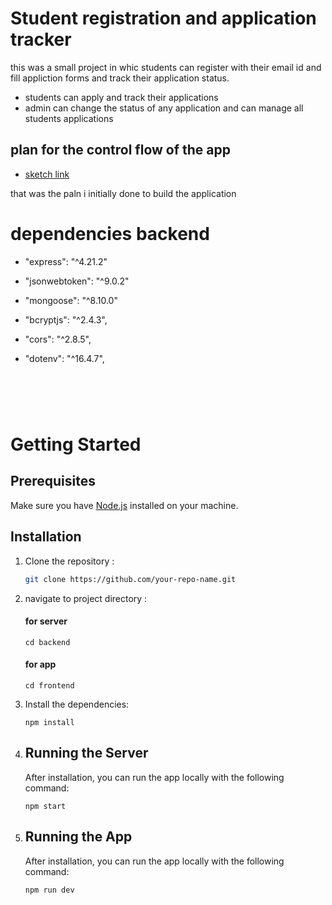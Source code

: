 # Student registration and application tracker

this was a small project in whic students can register with their email id and fill appliction forms and track their application status.

- students can apply and track their applications
- admin can change the status of any application and can manage all students applications

## plan for the control flow of the app

- [sketch link](https://excalidraw.com/#json=IqEqvhlG3CFe_nCQRK09l,tuBNrkLmRN-kEwRgEErTAQ)

that was the paln i initially done to build the application

# dependencies backend

- "express": "^4.21.2"

- "jsonwebtoken": "^9.0.2"

- "mongoose": "^8.10.0"

- "bcryptjs": "^2.4.3",

- "cors": "^2.8.5",

- "dotenv": "^16.4.7",

#

<br>
<br>

# Getting Started

## Prerequisites

Make sure you have [Node.js](https://nodejs.org/) installed on your machine.

## Installation

1. Clone the repository :
   ```bash
   git clone https://github.com/your-repo-name.git
   ```
2. navigate to project directory :<br>
   #### for server
   ```
   cd backend
   ```
   #### for app
   ```
   cd frontend
   ```
3. Install the dependencies:
   ```
   npm install
   ```
4. ## Running the Server
   After installation, you can run the app locally with the following command:
   ```
   npm start
   ```
5. ## Running the App
   After installation, you can run the app locally with the following command:
   ```
   npm run dev
   ```
